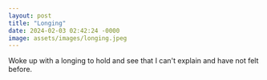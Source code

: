 ```yaml
---
layout: post
title: "Longing"
date: 2024-02-03 02:42:24 -0000
image: assets/images/longing.jpeg
---
```


Woke up with a longing to hold and see that I can't explain and have not felt before.